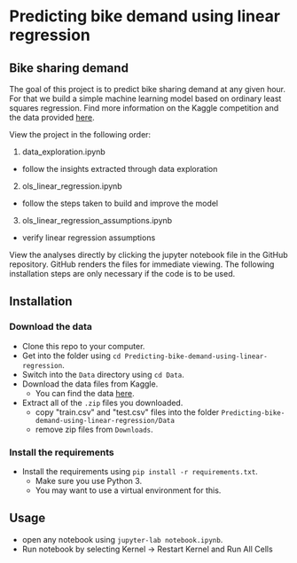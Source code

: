 # Predicting bike demand using linear regression

Bike sharing demand
---------------------------
The goal of this project is to predict bike sharing demand at any given hour. For that we build a simple machine learning model based on ordinary least squares regression. Find more information on the Kaggle competition and the data provided [here](https://www.kaggle.com/c/bike-sharing-demand/overview).

View the project in the following order:
1. data_exploration.ipynb
  - follow the insights extracted through data exploration
2. ols_linear_regression.ipynb
  - follow the steps taken to build and improve the model
3. ols_linear_regression_assumptions.ipynb
  - verify linear regression assumptions

View the analyses directly by clicking the jupyter notebook file in the GitHub repository. GitHub renders the files for immediate viewing. The following installation steps are only necessary if the code is to be used.

Installation
---------------------------

### Download the data

* Clone this repo to your computer.
* Get into the folder using `cd Predicting-bike-demand-using-linear-regression`.
* Switch into the `Data` directory using `cd Data`.
* Download the data files from Kaggle.  
    * You can find the data [here](https://www.kaggle.com/c/bike-sharing-demand/data).
* Extract all of the `.zip` files you downloaded.
    * copy "train.csv" and "test.csv" files into the folder `Predicting-bike-demand-using-linear-regression/Data`
    * remove zip files from `Downloads`.


### Install the requirements

* Install the requirements using `pip install -r requirements.txt`.
    * Make sure you use Python 3.
    * You may want to use a virtual environment for this.

Usage
-----------------------
* open any notebook using `jupyter-lab notebook.ipynb`.
* Run notebook by selecting Kernel -> Restart Kernel and Run All Cells
